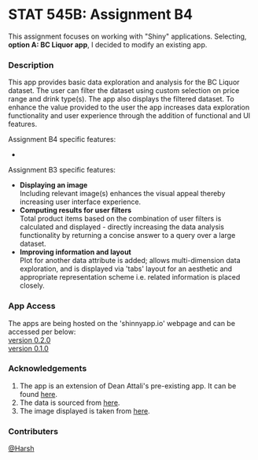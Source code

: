 # STAT 545B: Assignment B4

This assignment focuses on working with "Shiny" applications. Selecting, **option A: BC Liquor app**, I decided to modify an existing app.

### Description
This app provides basic data exploration and analysis for the BC Liquor dataset. The user can filter the dataset using custom selection on price range and drink type(s). The app also displays the filtered dataset. To enhance the value provided to the user the app increases data exploration functionality and user experience through the addition of functional and UI features.  
  
Assignment B4 specific features:

- 

Assignment B3 specific features:
  
- **Displaying an image**  
  Including relevant image(s) enhances the visual appeal thereby increasing user interface experience.  
- **Computing results for user filters**  
  Total product items based on the combination of user filters is calculated and displayed - directly increasing the data analysis functionality by returning a concise answer to a query over a large dataset.  
- **Improving information and layout**  
  Plot for another data attribute is added; allows multi-dimension data exploration, and is displayed via 'tabs' layout for an aesthetic and appropriate representation scheme i.e. related information is placed closely.

### App Access
The apps are being hosted on the 'shinnyapp.io' webpage and can be accessed per below:  
[version 0.2.0](https://hs2358.shinyapps.io/BC-Liquor-Updated/)  
[version 0.1.0](https://hs2358.shinyapps.io/BC-Liquor/)  

### Acknowledgements
1. The app is an extension of Dean Attali's pre-existing app. It can be found [here](https://deanattali.com/blog/building-shiny-apps-tutorial/).
2. The data is sourced from [here](https://github.com/daattali/shiny-server/tree/master/bcl/data).
3. The image displayed is taken from [here](https://www.westernliving.ca/food-and-wine/drinks/the-best-fathers-day-gifts-you-can-get-at-the-bc-liquor-store/).


### Contributers
[@Harsh](https://github.com/hs235)
